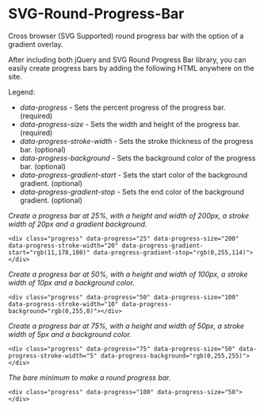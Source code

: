 SVG-Round-Progress-Bar
======================

Cross browser (SVG Supported) round progress bar with the option of a gradient overlay.

After including both jQuery and SVG Round Progress Bar library, you can easily create progress bars by adding the following HTML anywhere on the site.

Legend:
- *data-progress* - Sets the percent progress of the progress bar. (required)
- *data-progress-size* - Sets the width and height of the progress bar. (required)
- *data-progress-stroke-width* - Sets the stroke thickness of the progress bar. (optional)
- *data-progress-background* - Sets the background color of the progress bar. (optional)
- *data-progress-gradient-start* - Sets the start color of the background gradient. (optional)
- *data-progress-gradient-stop* - Sets the end color of the background gradient. (optional)

*Create a progress bar at 25%, with a height and width of 200px, a stroke width of 20px and a gradient background.*

`<div class="progress" data-progress="25" data-progress-size="200" data-progress-stroke-width="20" data-progress-gradient-start="rgb(11,178,180)" data-progress-gradient-stop="rgb(0,255,114)"></div>`


*Create a progress bar at 50%, with a height and width of 100px, a stroke width of 10px and a background color.*

`<div class="progress" data-progress="50" data-progress-size="100" data-progress-stroke-width="10" data-progress-background="rgb(0,255,0)"></div>`


*Create a progress bar at 75%, with a height and width of 50px, a stroke width of 5px and a background color.*

`<div class="progress" data-progress="75" data-progress-size="50" data-progress-stroke-width="5" data-progress-background="rgb(0,255,255)"></div>`


*The bare minimum to make a round progress bar.*

`<div class="progress" data-progress="100" data-progress-size="50"></div>`
